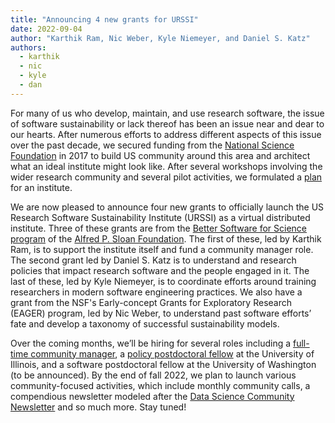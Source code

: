 ```yaml
---
title: "Announcing 4 new grants for URSSI"
date: 2022-09-04
author: "Karthik Ram, Nic Weber, Kyle Niemeyer, and Daniel S. Katz"
authors:
  - karthik
  - nic
  - kyle
  - dan
---
```


For many of us who develop, maintain, and use research software, the issue of software sustainability or lack thereof
has been an issue near and dear to our hearts. After numerous efforts to address different aspects of this issue
over the past decade, we secured funding from the
[National Science Foundation](https://www.nsf.gov/awardsearch/showAward?AWD_ID=1743188) in 2017 to build US community around this area and architect
what an ideal institute might look like. After several workshops involving the wider research community
and several pilot activities, we formulated a [plan](https://plan.urssi.us/) for an institute.

We are now pleased to announce four new grants to officially launch the US Research Software Sustainability Institute (URSSI)
as a virtual distributed institute.  Three of these grants are from the
[Better Software for Science program](https://sloan.org/programs/digital-technology/better-software-for-science)
of the [Alfred P. Sloan Foundation](https://sloan.org/). The first of these, led by Karthik Ram, is to support
the institute itself and fund a community manager role. The second grant led by Daniel S. Katz is to understand and research policies
that impact research software and the people engaged in it. The last of these, led by Kyle Niemeyer, is to coordinate
efforts around training researchers in modern software engineering practices. We also have a grant
from the NSF's Early-concept Grants for Exploratory Research (EAGER) program, led by Nic Weber, to understand
past software efforts’ fate and develop a taxonomy of successful sustainability models. 

Over the coming months, we’ll be hiring for several roles including a [full-time community manager](https://codeforscience.org/jobs/community-manager-us-research-software-sustainability-institute/),
a [policy postdoctoral fellow](https://drive.google.com/file/d/1XeGmYuSlYMTW5MCN9rAvL4vPkMY-Fhj5/view)
at the University of Illinois, and a software postdoctoral fellow at the University of Washington (to be announced).
By the end of fall 2022, we plan to launch various community-focused activities, which include
monthly community calls, a compendious newsletter modeled after the
[Data Science Community Newsletter](https://academicdatascience.org/resources/newsletter) and so much more.
Stay tuned!
